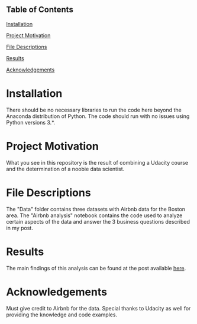 ## Table of Contents  

[Installation](#Installation)

[Project Motivation](#project_mot)

[File Descriptions](#file_desc)

[Results](#Results)

[Acknowledgements](#Acknowledgements)


<h1> Installation </h1> <a name="Installation"/>

There should be no necessary libraries to run the code here beyond the Anaconda distribution of Python. The code should run with no issues using Python versions 3.*.


<h1> Project Motivation </h1>  <a name="project_mot"/>

What you see in this repository is the result of combining a Udacity course and the determination of a noobie data scientist. 


<h1> File Descriptions </h1> <a name="file_desc"/>

The "Data" folder contains three datasets with Airbnb data for the Boston area. The "Airbnb analysis" notebook contains the code used to analyze certain aspects of the data and answer the 3 business questions described in my post.


<h1> Results </h1> <a name="Results"/>

The main findings of this analysis can be found at the post available [here](https://medium.com/@danielalejandroramos/what-makes-a-good-airbnb-host-3b62648c4f05).


<h1> Acknowledgements </h1> <a name="Acknowledgements"/>

Must give credit to Airbnb for the data. Special thanks to Udacity as well for providing the knowledge and code examples. 
